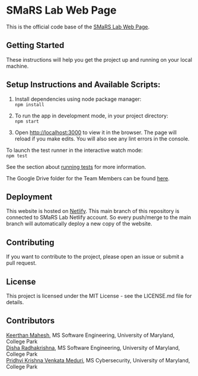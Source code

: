 # SMaRS Lab Web Page

This is the official code base of the [SMaRS Lab Web Page](https://www.smarsgroup.org/).

## Getting Started
These instructions will help you get the project up and running on your local machine.

## Setup Instructions and Available Scripts:

1. Install dependencies using node package manager:\
`npm install`

2. To run the app in development mode, in your project directory: \
`npm start`

3. Open [http://localhost:3000](http://localhost:3000) to view it in the browser. The page will reload if you make edits.
You will also see any lint errors in the console.

To launch the test runner in the interactive watch mode: \
`npm test`

See the section about [running tests](https://facebook.github.io/create-react-app/docs/running-tests) for more information.

The Google Drive folder for the Team Members can be found [here](https://drive.google.com/drive/folders/1c70_xrwFa4BTirsw4_TaApetTQSvX5qE?usp=sharing).

## Deployment
This website is hosted on [Netlify](https://www.netlify.com/). This main branch of this repository is connected to SMaRS Lab Netlify account. So every push/merge to the main branch will automatically deploy a new copy of the website.

## Contributing
If you want to contribute to the project, please open an issue or submit a pull request.

## License
This project is licensed under the MIT License - see the LICENSE.md file for details.

## Contributors
[Keerthan Mahesh](https://github.com/keerthanmahesh), MS Software Engineering, University of Maryland, College Park \
[Disha Radhakrishna](https://github.com/Disha-94), MS Software Engineering, University of Maryland, College Park \
[Pridhvi Krishna Venkata Meduri](https://github.com/mrlancelot), MS Cybersecurity, University of Maryland, College Park